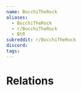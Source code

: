 ```yaml
---
name: BocchiTheRock
aliases:
  - BocchiTheRock
  - r/BocchiTheRock
  - BtR
subreddit: r/BocchiTheRock
discord: 
tags:
---
```

# Relations
